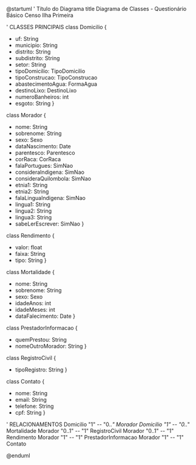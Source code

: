 @startuml
' Título do Diagrama
title Diagrama de Classes - Questionário Básico Censo Ilha Primeira

' CLASSES PRINCIPAIS
class Domicilio {
  - uf: String
  - municipio: String
  - distrito: String
  - subdistrito: String
  - setor: String
  - tipoDomicilio: TipoDomicilio
  - tipoConstrucao: TipoConstrucao
  - abastecimentoAgua: FormaAgua
  - destinoLixo: DestinoLixo
  - numeroBanheiros: int
  - esgoto: String
}

class Morador {
  - nome: String
  - sobrenome: String
  - sexo: Sexo
  - dataNascimento: Date
  - parentesco: Parentesco
  - corRaca: CorRaca
  - falaPortugues: SimNao
  - consideraIndigena: SimNao
  - consideraQuilombola: SimNao
  - etnia1: String
  - etnia2: String
  - falaLinguaIndigena: SimNao
  - lingua1: String
  - lingua2: String
  - lingua3: String
  - sabeLerEscrever: SimNao
}

class Rendimento {
  - valor: float
  - faixa: String
  - tipo: String
}

class Mortalidade {
  - nome: String
  - sobrenome: String
  - sexo: Sexo
  - idadeAnos: int
  - idadeMeses: int
  - dataFalecimento: Date
}

class PrestadorInformacao {
  - quemPrestou: String
  - nomeOutroMorador: String
}

class RegistroCivil {
  - tipoRegistro: String
}

class Contato {
  - nome: String
  - email: String
  - telefone: String
  - cpf: String
}

' RELACIONAMENTOS
Domicilio "1" -- "0..*" Morador
Domicilio "1" -- "0..*" Mortalidade
Morador "0..1" -- "1" RegistroCivil
Morador "0..1" -- "1" Rendimento
Morador "1" -- "1" PrestadorInformacao
Morador "1" -- "1" Contato

@enduml

